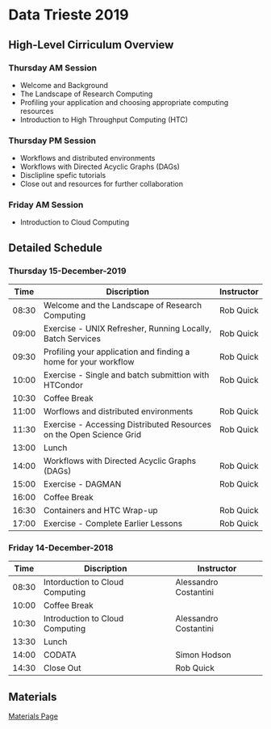 # Data Trieste 2019

## High-Level Cirriculum Overview

### Thursday AM Session

   * Welcome and Background
   * The Landscape of Research Computing
   * Profiling your application and choosing appropriate computing resources
   * Introduction to High Throughput Computing (HTC)
   
### Thursday PM Session

   * Workflows and distributed environments
   * Workflows with Directed Acyclic Graphs (DAGs)
   * Disclipline spefic tutorials
   * Close out and resources for further collaboration
   
### Friday AM Session

   * Introduction to Cloud Computing
   
## Detailed Schedule

### Thursday 15-December-2019

| Time  | Discription                                                         | Instructor       |
|-------|---------------------------------------------------------------------|------------------|
| 08:30 | Welcome and the Landscape of Research Computing                     | Rob Quick        |
| 09:00 | Exercise - UNIX Refresher, Running Locally, Batch Services          | Rob Quick        |
| 09:30 | Profiling your application and finding a home for your workflow     | Rob Quick        |
| 10:00 | Exercise - Single and batch submittion with HTCondor                | Rob Quick        |
| 10:30 | Coffee Break                                                        |                  |
| 11:00 | Worflows and distributed environments                               | Rob Quick        |
| 11:30 | Exercise - Accessing Distributed Resources on the Open Science Grid | Rob Quick        |
| 13:00 | Lunch                                                               |                  |
| 14:00 | Workflows with Directed Acyclic Graphs (DAGs)                       | Rob Quick        |
| 15:00 | Exercise - DAGMAN                                                   | Rob Quick        |
| 16:00 | Coffee Break                                                        |                  |
| 16:30 | Containers and HTC Wrap-up                                          | Rob Quick        |
| 17:00 | Exercise - Complete Earlier Lessons                                 | Rob Quick        |


### Friday 14-December-2018

| Time  | Discription                                                         | Instructor       |
|-------|---------------------------------------------------------------------|------------------|
| 08:30 | Intorduction to Cloud Computing                                     | Alessandro Costantini |
| 10:00 | Coffee Break                                                        |                  |
| 10:30 | Introduction to Cloud Computing                                     | Alessandro Costantini |
| 13:30 | Lunch                                                               |                  |
| 14:00 | CODATA                                                              | Simon Hodson     |
| 14:30 | Close Out                                                           | Rob Quick        |

## Materials

[Materials Page](/DataTrieste2018/Materials)
